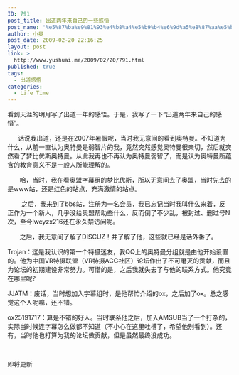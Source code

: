 ```yaml
---
ID: 791
post_title: 出道两年来自己的一些感悟
post_name: '%e5%87%ba%e9%81%93%e4%b8%a4%e5%b9%b4%e6%9d%a5%e8%87%aa%e5%b7%b1%e7%9a%84%e4%b8%80%e4%ba%9b%e6%84%9f%e6%82%9f'
author: 小奥
post_date: 2009-02-20 22:16:25
layout: post
link: >
  http://www.yushuai.me/2009/02/20/791.html
published: true
tags:
  - 出道感悟
categories:
  - Life Time
---
```

<p>看到天涯的明月写了出道一年的感悟。于是，我写了一下&ldquo;出道两年来自己的感悟&rdquo;。</p>
<p>&nbsp;&nbsp;&nbsp;&nbsp;&nbsp; 话说我出道，还是在2007年暑假呢，当时我无意间的看到奥特曼。不知道为什么，从前一直认为奥特曼是弱智片的我，竟然突然感觉奥特曼很亲切，然后就突然看了梦比优斯奥特曼。从此我再也不再认为奥特曼弱智了，而是认为奥特曼所蕴含的教育意义不是一般人所能理解的。</p>
<p>&nbsp;&nbsp;&nbsp;&nbsp;&nbsp;&nbsp; 哈，当时，我在看奥盟字幕组的梦比优斯，所以无意间去了奥盟，当时先去的是www站，还是红色的站点，充满激情的站点。</p>
<p>&nbsp;&nbsp;&nbsp;&nbsp;&nbsp;&nbsp;&nbsp; 之后，我来到了bbs站，注册为一名会员，我已忘记当时我叫什么来着，反正作为一个新人，几乎没给奥盟帮助些什么，反而倒了不少乱，被封过、删过号N次，至今lwcyzx216还在永久禁访问呢。</p>
<p>&nbsp;&nbsp;&nbsp;&nbsp;&nbsp;&nbsp;&nbsp;之后，我无意间了解了DISCUZ！并了解了他，这些就已经是话外番了。</p>
<p>Trojan：这是我认识的第一个特摄迷友，我QQ上的奥特曼分组就是由他开始设置的。他为中国VR特摄联盟（VR特摄ACG社区）论坛作出了不可磨灭的贡献，而且为论坛的初期建设非常努力。可惜的是，之后我就失去了与他的联系方式。他究竟在哪里呢?</p>
<p>JJATM：废话，当时想加入字幕组时，是他帮忙介绍的ox，之后加了ox。总之感觉这个人呢嘛，还不错。</p>
<p>ox25191717：算是不错的好人。当时联系他之后，加入AMSUB当了一个打杂的，实际当时候连字幕怎么做都不知道（不小心在这里吐槽了，希望他别看到）。还有，当时他也打算为我的论坛做贡献，但是虽然最终没成功。</p>
<p>&nbsp;</p>
<p>即将更新</p>